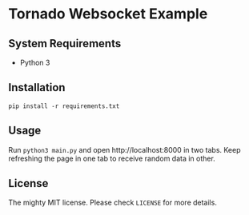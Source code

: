 # Tornado Websocket Example

## System Requirements

- Python 3

## Installation

    pip install -r requirements.txt

## Usage

Run `python3 main.py` and open http://localhost:8000 in two tabs. Keep refreshing the page in one tab to receive random data in other.

## License

The mighty MIT license. Please check `LICENSE` for more details.